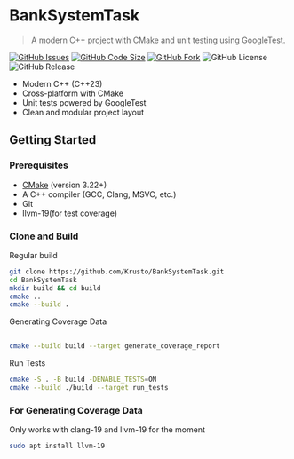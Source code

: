 # BankSystemTask

> A modern C++ project with CMake and unit testing using GoogleTest.

[![GitHub Issues](https://img.shields.io/github/issues-raw/Krusto/BankSystemTask)](https://github.com/Krusto/BankSystemTask/issues)
[![GitHub Code Size](https://img.shields.io/github/languages/code-size/Krusto/BankSystemTask)](https://github.com/Krusto/BankSystemTask)
[![GitHub Fork](https://img.shields.io/github/forks/Krusto/BankSystemTask?style=social)](https://github.com/Krusto/BankSystemTask)
![GitHub License](https://img.shields.io/github/license/Krusto/BankSystemTask)
![GitHub Release](https://img.shields.io/github/v/release/Krusto/BankSystemTask)

- Modern C++ (C++23)
- Cross-platform with CMake
- Unit tests powered by GoogleTest
- Clean and modular project layout

## Getting Started

### Prerequisites

- [CMake](https://cmake.org/download/) (version 3.22+)
- A C++ compiler (GCC, Clang, MSVC, etc.)
- Git
- llvm-19(for test coverage)

### Clone and Build

Regular build

```bash
git clone https://github.com/Krusto/BankSystemTask.git
cd BankSystemTask
mkdir build && cd build
cmake ..
cmake --build .
```

Generating Coverage Data

```bash
	
cmake --build build --target generate_coverage_report
```

Run Tests

```bash
cmake -S . -B build -DENABLE_TESTS=ON
cmake --build ./build --target run_tests
```

### For Generating Coverage Data

Only works with clang-19 and llvm-19 for the moment

```bash
sudo apt install llvm-19
```
